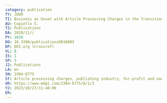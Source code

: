 ```yaml
---
category: publication
TY: JOUR
TI: Business as Usual with Article Processing Charges in the Transition towards OA Publishing A Case Study Based on Elsevier
AU: Copiello S.
T2: Publications 
DA: 2020/11//
PY: 2020
DO: 10.3390/publications8010003
DP: DOI.org (Crossref)
VL: 8
IS: 1
SP: 3
J2: Publications
LA: en
SN: 2304-6775
ST: Article processing charges, publishing industry, for-profit and non-profit publishers
UR: https://www.mdpi.com/2304-6775/8/1/3
Y2: 2023/10/27/11:48:06
ER: 
---
```

